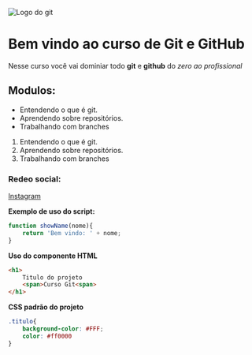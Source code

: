 ![Logo do git](https://upload.wikimedia.org/wikipedia/commons/c/c2/GitHub_Invertocat_Logo.svg)

# Bem vindo ao curso de Git e GitHub
Nesse curso você vai dominiar todo **git** e **github** do _zero ao profissional_

## Modulos:

* Entendendo o que é git. 
* Aprendendo sobre repositórios.
* Trabalhando com branches

1. Entendendo o que é git. 
2. Aprendendo sobre repositórios.
3. Trabalhando com branches

### Redeo social:
[Instagram](http://www.instagram.com)

**Exemplo de uso do script:**
```js
function showName(nome){
    return 'Bem vindo: ' + nome;
}
```

**Uso do componente HTML**
```html
<h1>
    Titulo do projeto
    <span>Curso Git<span>
</h1>
```

**CSS padrão do projeto**

```css
.titulo{
    background-color: #FFF;
    color: #ff0000
}
```

